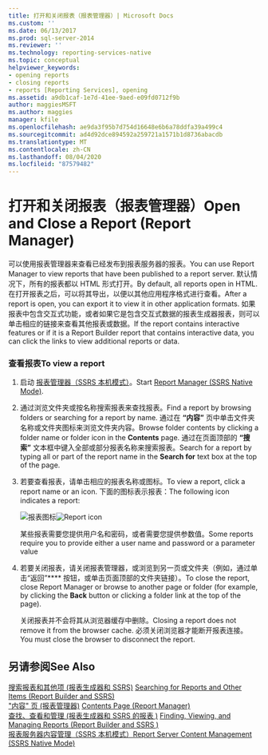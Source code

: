 ```yaml
---
title: 打开和关闭报表（报表管理器）| Microsoft Docs
ms.custom: ''
ms.date: 06/13/2017
ms.prod: sql-server-2014
ms.reviewer: ''
ms.technology: reporting-services-native
ms.topic: conceptual
helpviewer_keywords:
- opening reports
- closing reports
- reports [Reporting Services], opening
ms.assetid: a9db1caf-1e7d-41ee-9aed-e09fd0712f9b
author: maggiesMSFT
ms.author: maggies
manager: kfile
ms.openlocfilehash: ae9da3f95b7d754d16648e6b6a78ddfa39a499c4
ms.sourcegitcommit: ad4d92dce894592a259721a1571b1d8736abacdb
ms.translationtype: MT
ms.contentlocale: zh-CN
ms.lasthandoff: 08/04/2020
ms.locfileid: "87579482"
---
```

# <a name="open-and-close-a-report-report-manager"></a><span data-ttu-id="510fb-102">打开和关闭报表（报表管理器）</span><span class="sxs-lookup"><span data-stu-id="510fb-102">Open and Close a Report (Report Manager)</span></span>
  <span data-ttu-id="510fb-103">可以使用报表管理器来查看已经发布到报表服务器的报表。</span><span class="sxs-lookup"><span data-stu-id="510fb-103">You can use Report Manager to view reports that have been published to a report server.</span></span> <span data-ttu-id="510fb-104">默认情况下，所有的报表都以 HTML 形式打开。</span><span class="sxs-lookup"><span data-stu-id="510fb-104">By default, all reports open in HTML.</span></span> <span data-ttu-id="510fb-105">在打开报表之后，可以将其导出，以便以其他应用程序格式进行查看。</span><span class="sxs-lookup"><span data-stu-id="510fb-105">After a report is open, you can export it to view it in other application formats.</span></span> <span data-ttu-id="510fb-106">如果报表中包含交互式功能，或者如果它是包含交互式数据的报表生成器报表，则可以单击相应的链接来查看其他报表或数据。</span><span class="sxs-lookup"><span data-stu-id="510fb-106">If the report contains interactive features or if it is a Report Builder report that contains interactive data, you can click the links to view additional reports or data.</span></span>  
  
### <a name="to-view-a-report"></a><span data-ttu-id="510fb-107">查看报表</span><span class="sxs-lookup"><span data-stu-id="510fb-107">To view a report</span></span>  
  
1.  <span data-ttu-id="510fb-108">启动 [报表管理器（SSRS 本机模式）](../report-manager-ssrs-native-mode.md)。</span><span class="sxs-lookup"><span data-stu-id="510fb-108">Start [Report Manager  &#40;SSRS Native Mode&#41;](../report-manager-ssrs-native-mode.md).</span></span>  
  
2.  <span data-ttu-id="510fb-109">通过浏览文件夹或按名称搜索报表来查找报表。</span><span class="sxs-lookup"><span data-stu-id="510fb-109">Find a report by browsing folders or searching for a report by name.</span></span> <span data-ttu-id="510fb-110">通过在 **“内容”** 页中单击文件夹名称或文件夹图标来浏览文件夹内容。</span><span class="sxs-lookup"><span data-stu-id="510fb-110">Browse folder contents by clicking a folder name or folder icon in the **Contents** page.</span></span> <span data-ttu-id="510fb-111">通过在页面顶部的 **“搜索”** 文本框中键入全部或部分报表名称来搜索报表。</span><span class="sxs-lookup"><span data-stu-id="510fb-111">Search for a report by typing all or part of the report name in the **Search for** text box at the top of the page.</span></span>  
  
3.  <span data-ttu-id="510fb-112">若要查看报表，请单击相应的报表名称或图标。</span><span class="sxs-lookup"><span data-stu-id="510fb-112">To view a report, click a report name or an icon.</span></span> <span data-ttu-id="510fb-113">下面的图标表示报表：</span><span class="sxs-lookup"><span data-stu-id="510fb-113">The following icon indicates a report:</span></span>  
  
     <span data-ttu-id="510fb-114">![报表图标](../media/hlp-16doc.gif "报表图标")</span><span class="sxs-lookup"><span data-stu-id="510fb-114">![Report icon](../media/hlp-16doc.gif "Report icon")</span></span>  
  
     <span data-ttu-id="510fb-115">某些报表需要您提供用户名和密码，或者需要您提供参数值。</span><span class="sxs-lookup"><span data-stu-id="510fb-115">Some reports require you to provide either a user name and password or a parameter value</span></span>  
  
4.  <span data-ttu-id="510fb-116">若要关闭报表，请关闭报表管理器，或浏览到另一页或文件夹（例如，通过单击“返回”\*\*\*\* 按钮，或单击页面顶部的文件夹链接）。</span><span class="sxs-lookup"><span data-stu-id="510fb-116">To close the report, close Report Manager or browse to another page or folder (for example, by clicking the **Back** button or clicking a folder link at the top of the page).</span></span>  
  
     <span data-ttu-id="510fb-117">关闭报表并不会将其从浏览器缓存中删除。</span><span class="sxs-lookup"><span data-stu-id="510fb-117">Closing a report does not remove it from the browser cache.</span></span> <span data-ttu-id="510fb-118">必须关闭浏览器才能断开报表连接。</span><span class="sxs-lookup"><span data-stu-id="510fb-118">You must close the browser to disconnect the report.</span></span>  
  
## <a name="see-also"></a><span data-ttu-id="510fb-119">另请参阅</span><span class="sxs-lookup"><span data-stu-id="510fb-119">See Also</span></span>  
 <span data-ttu-id="510fb-120">[搜索报表和其他项 &#40;报表生成器和 SSRS&#41;](../report-builder/searching-for-reports-and-other-items-report-builder-and-ssrs.md) </span><span class="sxs-lookup"><span data-stu-id="510fb-120">[Searching for Reports and Other Items &#40;Report Builder  and SSRS&#41;](../report-builder/searching-for-reports-and-other-items-report-builder-and-ssrs.md) </span></span>  
 <span data-ttu-id="510fb-121">["内容" 页 &#40;报表管理器&#41;](../contents-page-report-manager.md) </span><span class="sxs-lookup"><span data-stu-id="510fb-121">[Contents Page &#40;Report Manager&#41;](../contents-page-report-manager.md) </span></span>  
 <span data-ttu-id="510fb-122">[查找、查看和管理 &#40;报表生成器和 SSRS 的报表 &#41;](../report-builder/finding-viewing-and-managing-reports-report-builder-and-ssrs.md) </span><span class="sxs-lookup"><span data-stu-id="510fb-122">[Finding, Viewing, and Managing Reports &#40;Report Builder and SSRS &#41;](../report-builder/finding-viewing-and-managing-reports-report-builder-and-ssrs.md) </span></span>  
 [<span data-ttu-id="510fb-123">报表服务器内容管理（SSRS 本机模式）</span><span class="sxs-lookup"><span data-stu-id="510fb-123">Report Server Content Management &#40;SSRS Native Mode&#41;</span></span>](../report-server/report-server-content-management-ssrs-native-mode.md)  
  
  
